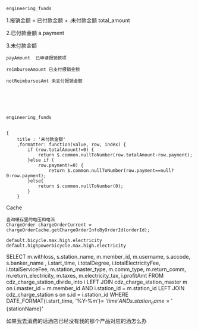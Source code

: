 ```
engineering_funds
```

1.报销金额 = 已付款金额 + .未付款金额 total_amount

2.已付款金额    a.payment

3.未付款金额

```
payAmount  已申请报销款项

reimburseAmount 已支付报销金额

notReimbursesAmt 未支付报销金额






```



```
engineering_funds
```

```

{
    title : '未付款金额'
    ,formatter: function(value, row, index) {
        if (row.totalAmount!=0) {
            return $.common.nullToNumber(row.totalAmount-row.payment);
        }else if (
            row.payment!=0) {
                return $.common.nullToNumber(row.payment==null?0:row.payment);
        }else{
            return $.common.nullToNumber(0);
        }
    }
```

Cache

```
查询缓存里的电压和电流
ChargeOrder chargeOrderCurrent = chargeOrderCache.getChargeOrderInfoByOrderId(orderId);

default.bicycle.max.high.electricity
default.highpowerbicycle.max.high.electricity
```

SELECT
    m.withloss,
	s.station_name,
	m.member_id,
	m.username,
	s.accode,
	s.banker_name ,
	i.start_time,
	i.totalDegree,
	i.totalElectricityFee,
	i.totalServiceFee,
	m.station_master_type,
	m.comm_type,
	m.return_comm,
	m.return_electricity,
	m.taxes,
	m.electricity_tax,
	i.profitAmt
FROM
	cdz_charge_station_divide_into i
LEFT JOIN cdz_charge_station_master m on
	i.master_id = m.member_id
	AND i.station_id = m.station_id
LEFT JOIN cdz_charge_station s on
	s.id = i.station_id
WHERE
	DATE_FORMAT(i.start_time, '%Y-%m')= '${time}'
	AND s.station_name = '${stationName}'

如果我去消费的话酒店已经没有我的那个产品对应的酒怎么办